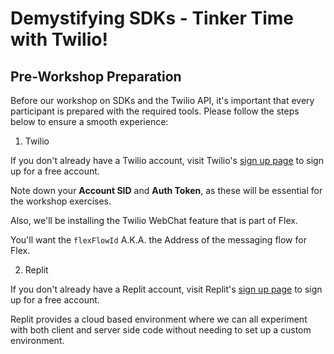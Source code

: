 # Demystifying SDKs - Tinker Time with Twilio!

## Pre-Workshop Preparation

Before our workshop on SDKs and the Twilio API, it's important that every
participant is prepared with the required tools. Please follow the steps below
to ensure a smooth experience:

1. Twilio

If you don't already have a Twilio account, visit Twilio's [sign up
page](https://www.twilio.com/try-twilio) to sign up for a free account.

Note down your **Account SID** and **Auth Token**, as these will be essential for the workshop exercises.

Also, we'll be installing the Twilio WebChat feature that is part of Flex.

You'll want the `flexFlowId` A.K.A. the Address of the messaging flow for Flex.


2. Replit

If you don't already have a Replit account, visit Replit's [sign up
page](https://replit.com/signup) to sign up for a free account.

Replit provides a cloud based environment where we can all experiment with both
client and server side code without needing to set up a custom environment.
